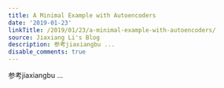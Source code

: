 ```yaml
---
title: A Minimal Example with Autoencoders
date: '2019-01-23'
linkTitle: /2019/01/23/a-minimal-example-with-autoencoders/
source: Jiaxiang Li's Blog
description: 参考jiaxiangbu ...
disable_comments: true
---
```

参考jiaxiangbu ...